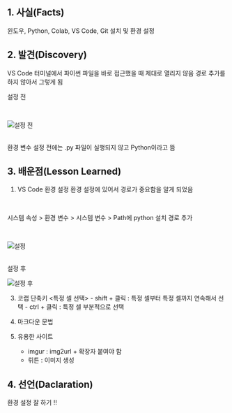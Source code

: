 ## 1. 사실(Facts)
윈도우, Python, Colab, VS Code, Git 설치 및 환경 설정

## 2. 발견(Discovery)
VS Code 터미널에서 파이썬 파일을 바로 접근했을 때 제대로 열리지 않음
  경로 추가를 하지 않아서 그렇게 됨
   
   설정 전

   <br>
   
   ![설정 전](https://imgur.com/8BhGTF2.png)

   <br>
   환경 변수 설정 전에는 .py 파일이 실행되지 않고 Python이라고 뜸

## 3. 배운점(Lesson Learned)
1. VS Code 환경 설정
환경 설정에 있어서 경로가 중요함을 알게 되었음

<br>

시스템 속성 > 환경 변수 > 시스템 변수 > Path에 python 설치 경로 추가
     
<br>

![설정](https://imgur.com/gMgy8pX.png)

<br>
설정 후

<br>

![설정 후](https://imgur.com/Y586kae.png)


3. 코랩 단축키
    <특정 셀 선택>
        - shift + 클릭 : 특정 셀부터 특정 셀까지 연속해서 선택
         - ctrl + 클릭 : 특정 셀 부분적으로 선택

4. 마크다운 문법

5. 유용한 사이트
    - imgur : img2url + 확장자 붙여야 함
    - 뤼튼 : 이미지 생성



## 4.  선언(Daclaration)
환경 설정 잘 하기 !!
